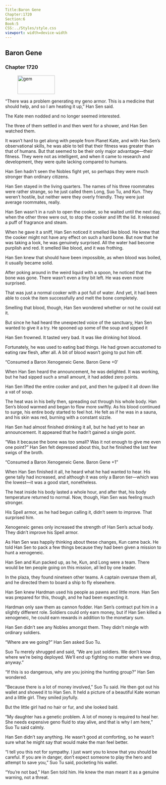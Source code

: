 ```yaml
---
Title:Baron Gene 
Chapter:1720 
Section:6 
Book:5 
CSS:../Styles/style.css 
viewport: width=device-width
---
```

  
## Baron Gene
### Chapter 1720
  
<figure>
	<img src="../Images/gem.gif" alt="gem" id="gem" width="120" height="60" />
</figure>
  

  
“There was a problem generating my geno armor. This is a medicine that should help, and so I am heating it up,” Han Sen said.

The Kate men nodded and no longer seemed interested.

The three of them settled in and then went for a shower, and Han Sen watched them.

It wasn’t hard to get along with people from Planet Kate, and with Han Sen’s observational skills, he was able to tell that their fitness was greater than that of humans. But that seemed to be their only major advantage—their fitness. They were not as intelligent, and when it came to research and development, they were quite lacking compared to humans.

Han Sen hadn’t seen the Nobles fight yet, so perhaps they were much stronger than ordinary citizens.

Han Sen stayed in the living quarters. The names of his three roommates were rather strange, so he just called them Long, Suo Tu, and Kun. They weren’t hostile, but neither were they overly friendly. They were just average roommates, really.

Han Sen wasn’t in a rush to open the cooker, so he waited until the next day, when the other three were out, to stop the cooker and lift the lid. It released a puff of fragrance and steam.

When he gave it a sniff, Han Sen noticed it smelled like blood. He knew that the cooker might not have any effect on such a hard bone. But now that he was taking a look, he was genuinely surprised. All the water had become purplish and red. It smelled like blood, and it was frothing.

Han Sen knew that should have been impossible, as when blood was boiled, it usually became solid.

After poking around in the weird liquid with a spoon, he noticed that the bone was gone. There wasn’t even a tiny bit left. He was even more surprised.

That was just a normal cooker with a pot full of water. And yet, it had been able to cook the item successfully and melt the bone completely.

Smelling that blood, though, Han Sen wondered whether or not he could eat it.

But since he had heard the unexpected voice of the sanctuary, Han Sen wanted to give it a try. He spooned up some of the soup and sipped it

Han Sen frowned. It tasted very bad. It was like drinking hot blood.

Fortunately, he was used to eating bad things. He had grown accustomed to eating raw flesh, after all. A bit of blood wasn’t going to put him off.

“Consumed a Baron Xenogeneic Gene. Baron Gene +0′

When Han Sen heard the announcement, he was delighted. It was working, but he had sipped such a small amount, it had added zero points.

Han Sen lifted the entire cooker and pot, and then he gulped it all down like a vat of soup.

The heat was in his belly then, spreading out through his whole body. Han Sen’s blood warmed and began to flow more swiftly. As his blood continued to surge, his entire body started to feel hot. He felt as if he was in a sauna, and his skin was red, burning with a constant sizzle.

Han Sen had almost finished drinking it all, but he had yet to hear an announcement. It appeared that he hadn’t gained a single point.

“Was it because the bone was too small? Was it not enough to give me even one point?” Han Sen felt depressed about this, but he finished the last few swigs of the broth.

“Consumed a Baron Xenogeneic Gene. Baron Gene +1”

When Han Sen finished it all, he heard what he had wanted to hear. His gene tally had increased, and although it was only a Baron tier—which was the lowest—it was a good start, nonetheless.

The heat inside his body lasted a whole hour, and after that, his body temperature returned to normal. Now, though, Han Sen was feeling much stronger.

His Spell armor, as he had begun calling it, didn’t seem to improve. That surprised him.

Xenogeneic genes only increased the strength of Han Sen’s actual body. They didn’t improve his Spell armor.

As Han Sen was happily thinking about these changes, Kun came back. He told Han Sen to pack a few things because they had been given a mission to hunt a xenogeneic.

Han Sen and Kun packed up, as he, Kun, and Long were a team. There would be ten people going on this mission, all led by one leader.

In the plaza, they found nineteen other teams. A captain oversaw them all, and he directed them to board a ship to fly elsewhere.

Han Sen knew Hardman used his people as pawns and little more. Han Sen was prepared for this, though, and he had been expecting it.

Hardman only saw them as cannon fodder. Han Sen’s contract put him in a slightly different role. Soldiers could only earn money, but if Han Sen killed a xenogeneic, he could earn rewards in addition to the monetary sum.

Han Sen didn’t see any Nobles amongst them. They didn’t mingle with ordinary soldiers.

“Where are we going?” Han Sen asked Suo Tu.

Suo Tu merely shrugged and said, “We are just soldiers. We don’t know where we’re being deployed. We’ll end up fighting no matter where we drop, anyway.”

“If this is so dangerous, why are you joining the hunting group?” Han Sen wondered.

“Because there is a lot of money involved,” Suo Tu said. He then got out his wallet and showed it to Han Sen. It held a picture of a beautiful Kate woman and a little girl. They smiled joyfully.

But the little girl had no hair or fur, and she looked bald.

“My daughter has a genetic problem. A lot of money is required to heal her. She needs expensive geno fluid to stay alive, and that is why I am here,” Suo Tu said calmly.

Han Sen didn’t say anything. He wasn’t good at comforting, so he wasn’t sure what he might say that would make the man feel better.

“I tell you this not for sympathy. I just want you to know that you should be careful. If you are in danger, don’t expect someone to play the hero and attempt to save you,” Suo Tu said, pocketing his wallet.

“You’re not bad,” Han Sen told him. He knew the man meant it as a genuine warning, not a threat.